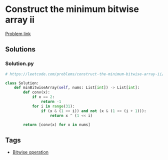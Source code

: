 # Construct the minimum bitwise array ii

[Problem link](https://leetcode.com/problems/construct-the-minimum-bitwise-array-ii/)

## Solutions


### Solution.py
```py
# https://leetcode.com/problems/construct-the-minimum-bitwise-array-ii/

class Solution:
    def minBitwiseArray(self, nums: List[int]) -> List[int]:
        def conv(x):
            if x == 2:
                return -1
            for i in range(31):
                if (x & (1 << i)) and not (x & (1 << (i + 1))):
                    return x ^ (1 << i)

        return [conv(x) for x in nums]
```
## Tags

* [Bitwise operation](/Collections/bitwise-operation.md#bitwise-operation)

